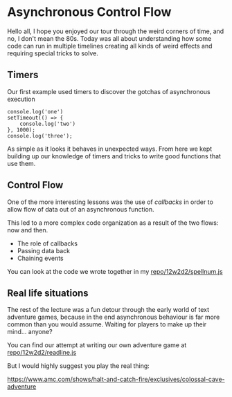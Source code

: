# Asynchronous Control Flow

Hello all, I hope you enjoyed our tour through the weird corners of time, and no, I don't mean the 80s.  Today was all about understanding how some code can run in multiple timelines creating all kinds of weird effects and requiring special tricks to solve.

## Timers
Our first example used timers to discover the gotchas of asynchronous execution

```
console.log('one')
setTimeout(() => {
	console.log('two')
}, 1000);
console.log('three');
```

As simple as it looks it behaves in unexpected ways. From here we kept building up our knowledge of timers and tricks to write good functions that use them.  

## Control Flow
One of the more interesting lessons was the use of *callbacks* in order to allow flow of data out of an asynchronous function.

This led to a more complex code organization as a result of the two flows: now and then. 

- The role of callbacks
- Passing data back
- Chaining events

You can look at the code we wrote together in my [repo/12w2d2/spellnum.js](https://github.com/jugonzal/lectures/blob/master/12w2d2-async-flow/spellnum.js)

## Real life situations
The rest of the lecture was a fun detour through the early world of text adventure games, because in the end asynchronous behaviour is far more common than you would assume.  Waiting for players to make up their mind... anyone?

You can find our attempt at writing our own adventure game at [repo/12w2d2/readline.js](https://github.com/jugonzal/lectures/blob/master/12w2d2-async-flow/readline.js)

But I would highly suggest you play the real thing:

https://www.amc.com/shows/halt-and-catch-fire/exclusives/colossal-cave-adventure

